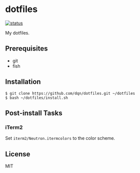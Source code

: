 # dotfiles

[![status](https://github.com/dqn/dotfiles/workflows/CI/badge.svg)](https://github.com/dqn/dotfiles/actions)

My dotfiles.

## Prerequisites

- git
- fish

## Installation

```
$ git clone https://github.com/dqn/dotfiles.git ~/dotfiles
$ bash ~/dotfiles/install.sh
```

## Post-install Tasks

### iTerm2

Set `iterm2/Neutron.itermcolors` to the color scheme.

## License

MIT
